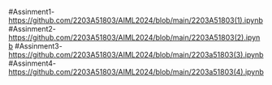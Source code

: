 #Assinment1-https://github.com/2203A51803/AIML2024/blob/main/2203A51803(1).ipynb
#Assinment2-https://github.com/2203A51803/AIML2024/blob/main/2203A51803(2).ipynb
#Assinment3-https://github.com/2203A51803/AIML2024/blob/main/2203a51803(3).ipynb
#Assinment4-https://github.com/2203A51803/AIML2024/blob/main/2203a51803(4).ipynb
